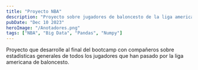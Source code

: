 ```yaml
---
title: "Proyecto NBA"
description: "Proyecto sobre jugadores de baloncesto de la liga americana"
pubDate: "Dec 10 2023"
heroImage: "/Anotadores.png"
tags: ["NBA", "Big Data", "Pandas", "Numpy"]
---
```

Proyecto que desarrolle al final del bootcamp con compañeros sobre estadisticas generales de todos los jugadores que han pasado por la liga americana de baloncesto.